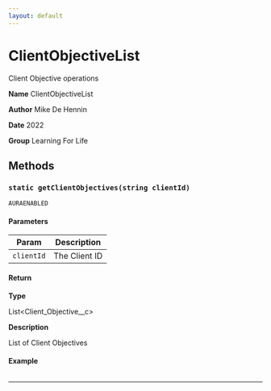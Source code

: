 ```yaml
---
layout: default
---
```

# ClientObjectiveList

Client Objective operations


**Name** ClientObjectiveList


**Author** Mike De Hennin


**Date** 2022


**Group** Learning For Life

## Methods
### `static getClientObjectives(string clientId)`

`AURAENABLED`
#### Parameters

|Param|Description|
|---|---|
|`clientId`|The Client ID|

#### Return

**Type**

List&lt;Client_Objective__c&gt;

**Description**

List of Client Objectives

#### Example
```apex
```


---

